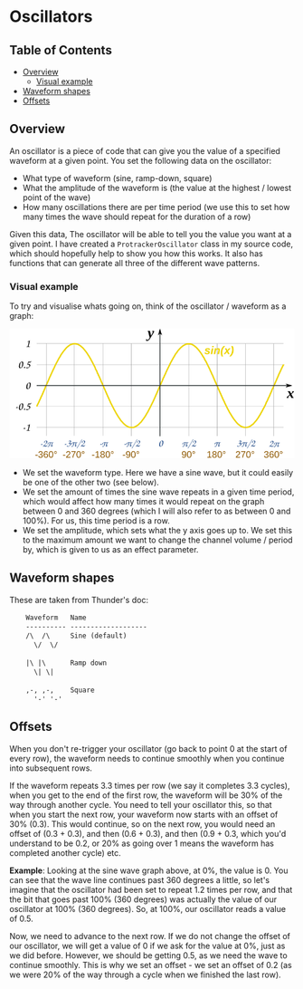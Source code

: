 # Oscillators

## Table of Contents

  * [Overview](#overview)
    + [Visual example](#visual-example)
  * [Waveform shapes](#waveform-shapes)
  * [Offsets](#offsets)

## Overview

An oscillator is a piece of code that can give you the value of a specified waveform at a given point. You set the following data on the oscillator:

 - What type of waveform (sine, ramp-down, square)
 - What the amplitude of the waveform is (the value at the highest / lowest point of the wave)
 - How many oscillations there are per time period (we use this to set how many times the wave should repeat for the duration of a row)

Given this data, The oscillator will be able to tell you the value you want at a given point. I have created a `ProtrackerOscillator` class in my source code, which should hopefully help to show you how this works. It also has functions that can generate all three of the different wave patterns.

### Visual example

To try and visualise whats going on, think of the oscillator / waveform as a graph:

![Sine wave graph](sine-graph.svg)

 - We set the waveform type. Here we have a sine wave, but it could easily be one of the other two (see below).
 - We set the amount of times the sine wave repeats in a given time period, which would affect how many times it would repeat on the graph between 0 and 360 degrees (which I will also refer to as between 0 and 100%). For us, this time period is a row.
 - We set the amplitude, which sets what the y axis goes up to. We set this to the maximum amount we want to change the channel volume / period by, which is given to us as an effect parameter.

## Waveform shapes

These are taken from Thunder's doc:

```
    Waveform   Name               
    ---------- -------------------
    /\  /\     Sine (default)     
      \/  \/

    |\ |\      Ramp down          
      \| \|

    ,-, ,-,    Square               
      '-' '-'  
```

## Offsets

When you don't re-trigger your oscillator (go back to point 0 at the start of every row), the waveform needs to continue smoothly when you continue into subsequent rows. 

If the waveform repeats 3.3 times per row (we say it completes 3.3 cycles), when you get to the end of the first row, the waveform will be 30% of the way through another cycle. You need to tell your oscillator this, so that when you start the next row, your waveform now starts with an offset of 30% (0.3). This would continue, so on the next row, you would need an offset of (0.3 + 0.3), and then (0.6 + 0.3), and then (0.9 + 0.3, which you'd understand to be 0.2, or 20% as going over 1 means the waveform has completed another cycle) etc.

**Example**: Looking at the sine wave graph above, at 0%, the value is 0. You can see that the wave line continues past 360 degrees a little, so let's imagine that the oscillator had been set to repeat 1.2 times per row, and that the bit that goes past 100% (360 degrees) was actually the value of our oscillator at 100% (360 degrees). So, at 100%, our oscillator reads a value of 0.5.

Now, we need to advance to the next row. If we do not change the offset of our oscillator, we will get a value of 0 if we ask for the value at 0%, just as we did before. However, we should be getting 0.5, as we need the wave to continue smoothly. This is why we set an offset - we set an offset of 0.2 (as we were 20% of the way through a cycle when we finished the last row).